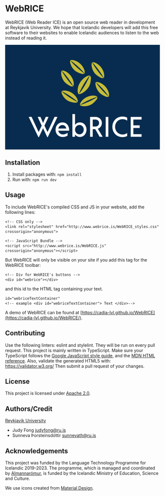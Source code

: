 # WebRICE
WebRICE (Web Reader ICE) is an open source web reader in development at
Reykjavik University. We hope that Icelandic developers will add this free
software to their websites to enable Icelandic audiences to listen to the web
instead of reading it.

<img src="build/resources/img/WebRICE_logo.png" alt="WebRICE logo" title="WebRICE grains of rice logo" align="center"/>

## Installation
1.  Install packages with: `npm install`
2.  Run with: `npm run dev`

## Usage
To include WebRICE's compiled CSS and JS in your website, add the following lines:

```
<!-- CSS only -->
<link rel="stylesheet" href="http://www.webrice.is/WebRICE_styles.css" crossorigin="anonymous">
```

```
<!-- JavaScript Bundle -->
<script src="http://www.webrice.is/WebRICE.js" crossorigin="anonymous"></script>
```

But WebRICE will only be visible on your site if you add this tag for the WebRICE toolbar:

```
<!-- Div for WebRICE's buttons -->
<div id="webrice"></div>
```

and this id to the HTML tag containing your text.

```
id="webriceTextContainer"
<!-- example <div id="webriceTextContainer"> Text </div>-->
```

A demo of WebRICE can be found at [https://cadia-lvl.github.io/WebRICE](https://cadia-lvl.github.io/WebRICE/).

## Contributing
Use the following linters: eslint and stylelint. They will be run on every pull request.
This project is mainly written in TypeScript. 
Make sure your TypeScript follows the [Google JavaScript style
guide](https://google.github.io/styleguide/jsguide.html), and the [MDN HTML
reference](https://developer.mozilla.org/en-US/docs/Web/HTML/Reference).
Also, validate the generated HTML5 with: https://validator.w3.org/
Then submit a pull request of your changes.

## License
This project is licensed under [Apache 2.0](LICENSE).

## Authors/Credit
[Reykjavik University](https://ru.is)
* Judy Fong [judyfong@ru.is](mailto:judyfong@ru.is)
* Sunneva Þorsteinsdóttir [sunnevath@ru.is](mailto:sunnevath@ru.is)

## Acknowledgements
This project was funded by the Language Technology Programme for Icelandic
2019-2023. The programme, which is managed and coordinated by
[Almannarómur](https://almannaromur.is/), is funded by the Icelandic Ministry
of Education, Science and Culture.

We use icons created from [Material Design](https://www.material.io/).

